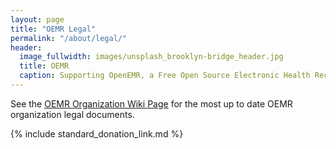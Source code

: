 ```yaml
---
layout: page
title: "OEMR Legal"
permalink: "/about/legal/"
header:
  image_fullwidth: images/unsplash_brooklyn-bridge_header.jpg
  title: OEMR
  caption: Supporting OpenEMR, a Free Open Source Electronic Health Record
---
```


See the [OEMR Organization Wiki Page](http://www.open-emr.org/wiki/index.php/OEMR_wiki_page) for the most up to date OEMR organization legal documents.

{% include standard_donation_link.md %}

